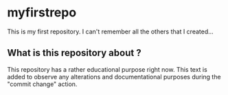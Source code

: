 # myfirstrepo
This is my first repository. I can't remember all the others that I created...

## What is this repository about ?

This repository has a rather educational purpose right now. This text is added to observe any alterations and documentational purposes during the "commit change" action.
